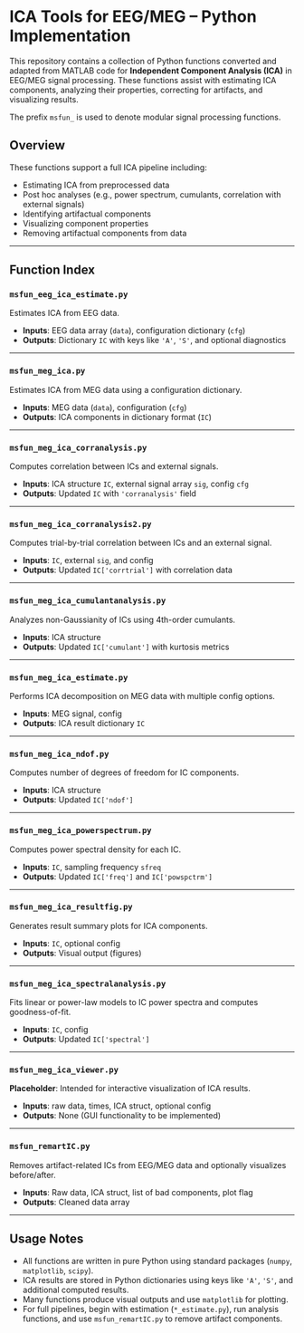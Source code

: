 # ICA Tools for EEG/MEG – Python Implementation

This repository contains a collection of Python functions converted and adapted from MATLAB code for **Independent Component Analysis (ICA)** in EEG/MEG signal processing. These functions assist with estimating ICA components, analyzing their properties, correcting for artifacts, and visualizing results.

The prefix `msfun_` is used to denote modular signal processing functions.

## Overview

These functions support a full ICA pipeline including:

- Estimating ICA from preprocessed data
- Post hoc analyses (e.g., power spectrum, cumulants, correlation with external signals)
- Identifying artifactual components
- Visualizing component properties
- Removing artifactual components from data

---

## Function Index

### `msfun_eeg_ica_estimate.py`
Estimates ICA from EEG data.

- **Inputs**: EEG data array (`data`), configuration dictionary (`cfg`)
- **Outputs**: Dictionary `IC` with keys like `'A'`, `'S'`, and optional diagnostics

---

### `msfun_meg_ica.py`
Estimates ICA from MEG data using a configuration dictionary.

- **Inputs**: MEG data (`data`), configuration (`cfg`)
- **Outputs**: ICA components in dictionary format (`IC`)

---

### `msfun_meg_ica_corranalysis.py`  
Computes correlation between ICs and external signals.

- **Inputs**: ICA structure `IC`, external signal array `sig`, config `cfg`
- **Outputs**: Updated `IC` with `'corranalysis'` field

---

### `msfun_meg_ica_corranalysis2.py`
Computes trial-by-trial correlation between ICs and an external signal.

- **Inputs**: `IC`, external `sig`, and config
- **Outputs**: Updated `IC['corrtrial']` with correlation data

---

### `msfun_meg_ica_cumulantanalysis.py`
Analyzes non-Gaussianity of ICs using 4th-order cumulants.

- **Inputs**: ICA structure
- **Outputs**: Updated `IC['cumulant']` with kurtosis metrics

---

### `msfun_meg_ica_estimate.py`
Performs ICA decomposition on MEG data with multiple config options.

- **Inputs**: MEG signal, config
- **Outputs**: ICA result dictionary `IC`

---

### `msfun_meg_ica_ndof.py`
Computes number of degrees of freedom for IC components.

- **Inputs**: ICA structure
- **Outputs**: Updated `IC['ndof']`

---

### `msfun_meg_ica_powerspectrum.py`
Computes power spectral density for each IC.

- **Inputs**: `IC`, sampling frequency `sfreq`
- **Outputs**: Updated `IC['freq']` and `IC['powspctrm']`

---

### `msfun_meg_ica_resultfig.py`
Generates result summary plots for ICA components.

- **Inputs**: `IC`, optional config
- **Outputs**: Visual output (figures)

---

### `msfun_meg_ica_spectralanalysis.py`
Fits linear or power-law models to IC power spectra and computes goodness-of-fit.

- **Inputs**: `IC`, config
- **Outputs**: Updated `IC['spectral']`

---

### `msfun_meg_ica_viewer.py`
**Placeholder**: Intended for interactive visualization of ICA results.

- **Inputs**: raw data, times, ICA struct, optional config
- **Outputs**: None (GUI functionality to be implemented)

---

### `msfun_remartIC.py`
Removes artifact-related ICs from EEG/MEG data and optionally visualizes before/after.

- **Inputs**: Raw data, ICA struct, list of bad components, plot flag
- **Outputs**: Cleaned data array

---

## Usage Notes

- All functions are written in pure Python using standard packages (`numpy`, `matplotlib`, `scipy`).
- ICA results are stored in Python dictionaries using keys like `'A'`, `'S'`, and additional computed results.
- Many functions produce visual outputs and use `matplotlib` for plotting.
- For full pipelines, begin with estimation (`*_estimate.py`), run analysis functions, and use `msfun_remartIC.py` to remove artifact components.